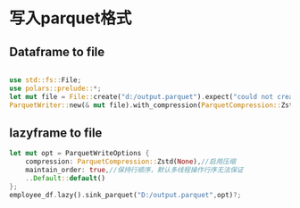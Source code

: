 # 写入parquet格式

## Dataframe to file

```rust

use std::fs::File;
use polars::prelude::*;
let mut file = File::create("d:/output.parquet").expect("could not create file");
ParquetWriter::new(& mut file).with_compression(ParquetCompression::Zstd(None)).finish(& mut employee_df)?;
```

## lazyframe to file

```rust
let mut opt = ParquetWriteOptions {
    compression: ParquetCompression::Zstd(None),//启用压缩
    maintain_order: true,//保持行顺序，默认多线程操作行序无法保证
    ..Default::default()
};
employee_df.lazy().sink_parquet("D:/output.parquet",opt)?;
```

